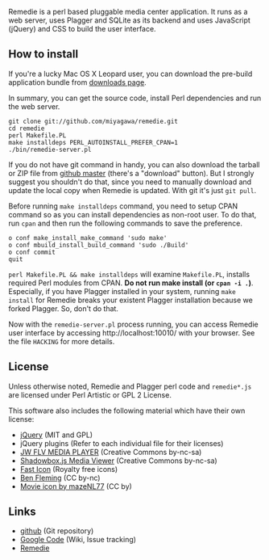 Remedie is a perl based pluggable media center application. It runs as a web server, uses Plagger and SQLite as its backend and uses JavaScript (jQuery) and CSS to build the user interface.

## How to install

If you're a lucky Mac OS X Leopard user, you can download the pre-build application bundle from [downloads page](http://github.com/miyagawa/remedie/downloads).

In summary, you can get the source code, install Perl dependencies and run the web server.

    git clone git://github.com/miyagawa/remedie.git
    cd remedie
    perl Makefile.PL
    make installdeps PERL_AUTOINSTALL_PREFER_CPAN=1
    ./bin/remedie-server.pl

If you do not have git command in handy, you can also download the tarball or ZIP file from [github master](http://github.com/miyagawa/remedie) (there's a "download" button). But I strongly suggest you shouldn't do that, since you need to manually download and update the local copy when Remedie is updated. With git it's just `git pull`.

Before running `make installdeps` command, you need to setup CPAN command so as you can install dependencies as non-root user. To do that, run `cpan` and then run the following commands to save the preference.

    o conf make_install_make_command 'sudo make'
    o conf mbuild_install_build_command 'sudo ./Build'
    o conf commit
    quit

`perl Makefile.PL && make installdeps` will examine `Makefile.PL`, installs required Perl modules from CPAN. **Do not run make install (or `cpan -i .`)**. Especially, if you have Plagger installed in your system, running `make install` for Remedie breaks your existent Plagger installation because we forked Plagger. So, don't do that.

Now with the `remedie-server.pl` process running, you can access Remedie user interface by accessing http://localhost:10010/ with your browser. See the file `HACKING` for more details.

## License

Unless otherwise noted, Remedie and Plagger perl code and `remedie*.js` are licensed under Perl Artistic or GPL 2 License.

This software also includes the following material which have their own license:

* [jQuery](http://www.jquery.com/) (MIT and GPL)
* jQuery plugins (Refer to each individual file for their licenses)
* [JW FLV MEDIA PLAYER](http://www.jeroenwijering.com/?item=JW_FLV_Player) (Creative Commons by-nc-sa)
* [Shadowbox.js Media Viewer](http://www.mjijackson.com/shadowbox/) (Creative Commons by-nc-sa)
* [Fast Icon](http://www.fasticon.com/) (Royalty free icons)
* [Ben Fleming](http://www.yellowicon.com/) (CC by-nc)
* [Movie icon by mazeNL77](http://mazenl77.deviantart.com/) (CC by)

## Links

* [github](http://github.com/miyagawa/remedie) (Git repository)
* [Google Code](http://code.google.com/p/remedie) (Wiki, Issue tracking)
* [Remedie](http://remediecode.org/)

